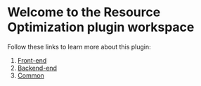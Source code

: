 # Welcome to the Resource Optimization plugin workspace

Follow these links to learn more about this plugin:

1. [Front-end](./plugins/redhat-resource-optimization/README.md)
2. [Backend-end](./plugins/redhat-resource-optimization-backend/README.md)
3. [Common](./plugins/redhat-resource-optimization-common/README.md)
